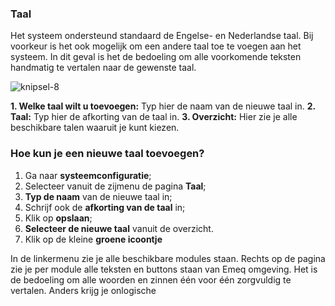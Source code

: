 ### Taal

Het systeem ondersteund standaard de Engelse- en Nederlandse taal. Bij voorkeur is het ook mogelijk om een andere taal toe te voegen aan het systeem. In dit geval is het de bedoeling om alle voorkomende teksten handmatig te vertalen naar de gewenste taal.

![knipsel-8](https://user-images.githubusercontent.com/95087870/147791245-06415360-5900-461e-9c9e-3e856e94ce52.PNG)

**1. Welke taal wilt u toevoegen:** Typ hier de naam van de nieuwe taal in.
**2. Taal:** Typ hier de afkorting van de taal in.
**3. Overzicht:** Hier zie je alle beschikbare talen waaruit je kunt kiezen.

### Hoe kun je een nieuwe taal toevoegen?

1. Ga naar **systeemconfiguratie**;
2. Selecteer vanuit de zijmenu de pagina **Taal**;
3. **Typ de naam** van de nieuwe taal in;
4. Schrijf ook de **afkorting van de taal** in;
5. Klik op **opslaan**;
6. **Selecteer de nieuwe taal** vanuit de overzicht.
7. Klik op de kleine **groene icoontje**

In de linkermenu zie je alle beschikbare modules staan. Rechts op de pagina zie je per module alle teksten en buttons staan van Emeq omgeving. Het is de bedoeling om alle woorden en zinnen één voor één zorgvuldig te vertalen. Anders krijg je onlogische 
